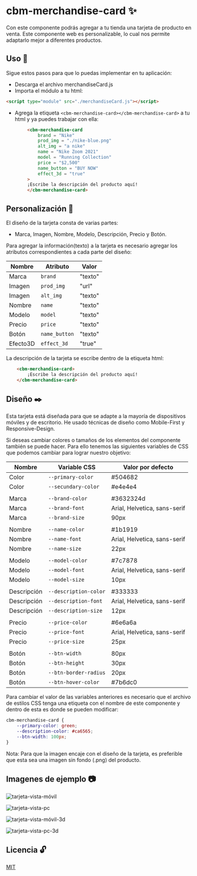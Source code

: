 # cbm-merchandise-card :sparkles:

Con este componente podrás agregar a tu tienda una tarjeta de producto en venta. Este componente web es personalizable, lo cual nos permite adaptarlo mejor a diferentes productos.

## Uso :electric_plug:
Sigue estos pasos para que lo puedas implementar en tu aplicación:
* Descarga el archivo merchandiseCard.js
* Importa el módulo a tu html:
```html
<script type="module" src="./merchandiseCard.js"></script>
```
* Agrega la etiqueta `<cbm-merchandise-card></cbm-merchandise-card>` a tu html y ya puedes trabajar con ella:
```html
        <cbm-merchandise-card
            brand = "Nike"
            prod_img = "./nike-blue.png"
            alt_img = "a nike"
            name = "Nike Zoom 2021"
            model = "Running Collection"
            price = "$2,500"
            name_button = "BUY NOW"
            effect_3d = "true"
        >
        ¡Escribe la descripción del producto aquí!
        </cbm-merchandise-card>
```

## Personalización :wrench:
El diseño de la tarjeta consta de varias partes:


- Marca, Imagen, Nombre, Modelo, Descripción, Precio y Botón.


Para agregar la información(texto) a la tarjeta es necesario agregar los atributos correspondientes a cada parte del diseño:

|Nombre          |Atributo                       |Valor                        |
|----------------|-------------------------------|-----------------------------|
|Marca           |`brand`                        |"texto"                      |
|Imagen          |`prod_img`                     |"url"                        |
|Imagen          |`alt_img`                      |"texto"                      |
|Nombre          |`name`                         |"texto"                      |
|Modelo          |`model`                        |"texto"                      |
|Precio          |`price`                        |"texto"                      |
|Botón           |`name_button`                  |"texto"                      |
|Efecto3D        |`effect_3d`                    |"true"                       |

La descripción de la tarjeta se escribe dentro de la etiqueta html:
```html
    <cbm-merchandise-card>
        ¡Escribe la descripción del producto aquí!
    </cbm-merchandise-card>
```
## Diseño :black_nib:
Esta tarjeta está diseñada para que se adapte a la mayoría de dispositivos móviles y de escritorio. He usado técnicas de diseño como Mobile-First y Responsive-Design.

Si deseas cambiar colores o tamaños de los elementos del componente también se puede hacer. Para ello tenemos las siguientes variables de CSS que podemos cambiar para lograr nuestro objetivo:

|Nombre          |Variable CSS                   |Valor por defecto            |
|----------------|-------------------------------|-----------------------------|
|Color           |`--primary-color`              |#504682                      |
|Color           |`--secundary-color`            |#e4e4e4                      |
|                |                               |                             |
|Marca           |`--brand-color`                |#3632324d                    |
|Marca           |`--brand-font`                 |Arial, Helvetica, sans-serif |
|Marca           |`--brand-size`                 |90px                         |
|                |                               |                             |
|Nombre          |`--name-color`                 |#1b1919                      |
|Nombre          |`--name-font`                  |Arial, Helvetica, sans-serif |
|Nombre          |`--name-size`                  |22px                         |
|                |                               |                             |
|Modelo          |`--model-color`                |#7c7878                      |
|Modelo          |`--model-font`                 |Arial, Helvetica, sans-serif |
|Modelo          |`--model-size`                 |10px                         |
|                |                               |                             |
|Descripción     |`--description-color`          |#333333                      |
|Descripción     |`--description-font`           |Arial, Helvetica, sans-serif |
|Descripción     |`--description-size`           |12px                         |
|                |                               |                             |
|Precio          |`--price-color`                |#6e6a6a                      |
|Precio          |`--price-font`                 |Arial, Helvetica, sans-serif |
|Precio          |`--price-size`                 |25px                         |
|                |                               |                             |
|Botón           |`--btn-width`                  |80px                         |
|Botón           |`--btn-height`                 |30px                         |
|Botón           |`--btn-border-radius`          |20px                         |
|Botón           |`--btn-hover-color`            |#7b6dc0                      |

Para cambiar el valor de las variables anteriores es necesario que el archivo de estilos CSS tenga una etiqueta con el nombre de este componente y dentro de esta es donde se pueden modificar:
```css
cbm-merchandise-card {
    --primary-color: green;
    --description-color: #ca6565;
    --btn-width: 100px;
}
```

Nota: Para que la imagen encaje con el diseño de la tarjeta, es preferible que esta sea una imagen sin fondo (.png) del producto.

## Imagenes de ejemplo :camera:

![tarjeta-vista-móvil](https://github.com/ChristBM/cbm-merchandise-card/blob/main/img/img1.jpg)

![tarjeta-vista-pc](https://github.com/ChristBM/cbm-merchandise-card/blob/main/img/img2.jpg)

![tarjeta-vista-móvil-3d](https://github.com/ChristBM/cbm-merchandise-card/blob/main/img/img3.jpg)

![tarjeta-vista-pc-3d](https://github.com/ChristBM/cbm-merchandise-card/blob/main/img/img4.jpg)

## Licencia :unlock:
[MIT](https://choosealicense.com/licenses/mit/)
